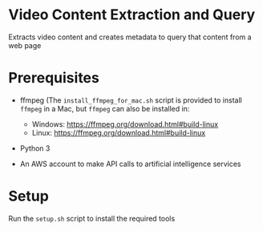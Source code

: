 # Video Content Extraction and Query
Extracts video content and creates metadata to query that content from a web page

# Prerequisites
* ffmpeg (The `install_ffmpeg_for_mac.sh` script is provided to install `ffmpeg` in a Mac, but `ffmpeg` can also be installed in:
  * Windows: https://ffmpeg.org/download.html#build-linux
  * Linux: https://ffmpeg.org/download.html#build-linux

* Python 3
* An AWS account to make API calls to artificial intelligence services

# Setup
Run the `setup.sh` script to install the required tools
